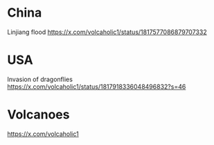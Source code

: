 # China

Linjiang flood
https://x.com/volcaholic1/status/1817577086879707332

# USA

Invasion of dragonflies
https://x.com/volcaholic1/status/1817918336048496832?s=46

# Volcanoes

https://x.com/volcaholic1